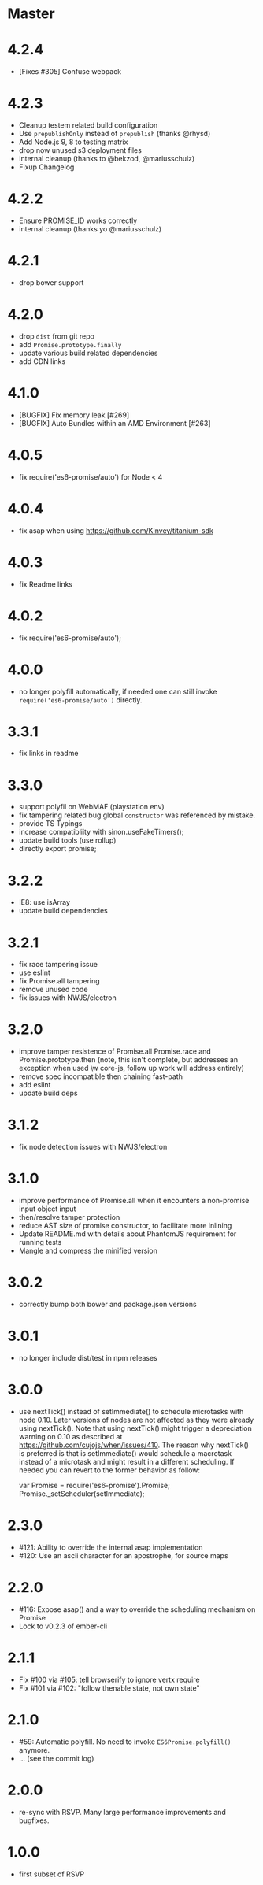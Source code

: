 # Master

# 4.2.4

* [Fixes #305] Confuse webpack

# 4.2.3

* Cleanup testem related build configuration
* Use `prepublishOnly` instead of `prepublish` (thanks @rhysd)
* Add Node.js 9, 8 to testing matrix
* drop now unused s3 deployment files
* internal cleanup (thanks to @bekzod, @mariusschulz)
* Fixup Changelog

# 4.2.2

* Ensure PROMISE_ID works correctly
* internal cleanup (thanks yo @mariusschulz)

# 4.2.1

* drop bower support

# 4.2.0

* drop `dist` from git repo
* add `Promise.prototype.finally`
* update various build related dependencies
* add CDN links

# 4.1.0

* [BUGFIX] Fix memory leak [#269]
* [BUGFIX] Auto Bundles within an AMD Environment [#263]

# 4.0.5

* fix require('es6-promise/auto') for Node < 4

# 4.0.4

* fix asap when using https://github.com/Kinvey/titanium-sdk

# 4.0.3

* fix Readme links

# 4.0.2

* fix require('es6-promise/auto');

# 4.0.0

* no longer polyfill automatically, if needed one can still invoke
  `require('es6-promise/auto')` directly.

# 3.3.1

* fix links in readme

# 3.3.0

* support polyfil on WebMAF (playstation env)
* fix tampering related bug global `constructor` was referenced by mistake.
* provide TS Typings
* increase compatibliity with sinon.useFakeTimers();
* update build tools (use rollup)
* directly export promise;

# 3.2.2

* IE8: use isArray
* update build dependencies

# 3.2.1

* fix race tampering issue
* use eslint
* fix Promise.all tampering
* remove unused code
* fix issues with NWJS/electron

# 3.2.0

* improve tamper resistence of Promise.all Promise.race and
  Promise.prototype.then (note, this isn't complete, but addresses an exception
  when used \w core-js, follow up work will address entirely)
* remove spec incompatible then chaining fast-path
* add eslint
* update build deps

# 3.1.2

* fix node detection issues with NWJS/electron

# 3.1.0

* improve performance of Promise.all when it encounters a non-promise input object input
* then/resolve tamper protection
* reduce AST size of promise constructor, to facilitate more inlining
* Update README.md with details about PhantomJS requirement for running tests
* Mangle and compress the minified version

# 3.0.2

* correctly bump both bower and package.json versions

# 3.0.1

* no longer include dist/test in npm releases

# 3.0.0

* use nextTick() instead of setImmediate() to schedule microtasks with node 0.10. Later versions of
  nodes are not affected as they were already using nextTick(). Note that using nextTick() might
  trigger a depreciation warning on 0.10 as described at https://github.com/cujojs/when/issues/410.
  The reason why nextTick() is preferred is that is setImmediate() would schedule a macrotask
  instead of a microtask and might result in a different scheduling.
  If needed you can revert to the former behavior as follow:

    var Promise = require('es6-promise').Promise;
    Promise._setScheduler(setImmediate);

# 2.3.0

* #121: Ability to override the internal asap implementation
* #120: Use an ascii character for an apostrophe, for source maps

# 2.2.0

* #116: Expose asap() and a way to override the scheduling mechanism on Promise
* Lock to v0.2.3 of ember-cli

# 2.1.1

* Fix #100 via #105: tell browserify to ignore vertx require
* Fix #101 via #102: "follow thenable state, not own state"

# 2.1.0

* #59: Automatic polyfill. No need to invoke `ES6Promise.polyfill()` anymore.
* ... (see the commit log)

# 2.0.0

* re-sync with RSVP. Many large performance improvements and bugfixes.

# 1.0.0

* first subset of RSVP

